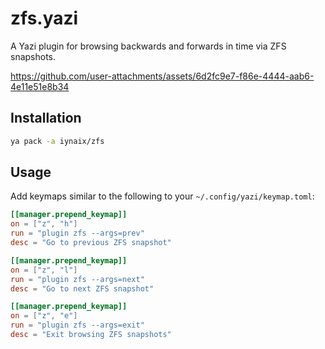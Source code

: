 # zfs.yazi

A Yazi plugin for browsing backwards and forwards in time via ZFS snapshots.

https://github.com/user-attachments/assets/6d2fc9e7-f86e-4444-aab6-4e11e51e8b34

## Installation

```sh
ya pack -a iynaix/zfs
```

## Usage

Add keymaps similar to the following to your `~/.config/yazi/keymap.toml`:

```toml
[[manager.prepend_keymap]]
on = ["z", "h"]
run = "plugin zfs --args=prev"
desc = "Go to previous ZFS snapshot"

[[manager.prepend_keymap]]
on = ["z", "l"]
run = "plugin zfs --args=next"
desc = "Go to next ZFS snapshot"

[[manager.prepend_keymap]]
on = ["z", "e"]
run = "plugin zfs --args=exit"
desc = "Exit browsing ZFS snapshots"
```

